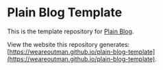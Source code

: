 # Plain Blog Template

This is the template repository for [Plain Blog](https://github.com/weareoutman/plain-blog).

View the website this repository generates: [https://weareoutman.github.io/plain-blog-template](https://weareoutman.github.io/plain-blog-template).
